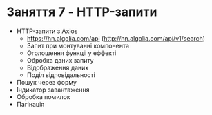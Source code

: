 # Заняття 7 - HTTP-запити

- HTTP-запити з Axios
  - https://hn.algolia.com/api (http://hn.algolia.com/api/v1/search)
  - Запит при монтуванні компонента
  - Оголошення функціі у еффекті
  - Обробка даних запиту
  - Відображення даних
  - Поділ відповідальності
- Пошук через форму
- Індикатор завантаження
- Обробка помилок
- Пагінація
